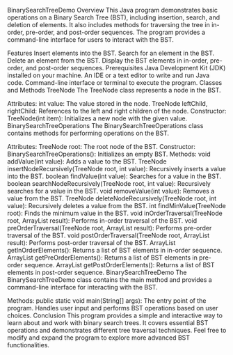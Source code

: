 BinarySearchTreeDemo 
Overview
This Java program demonstrates basic operations on a Binary Search Tree (BST), including insertion, search, and deletion of elements. It also includes methods for traversing the tree in in-order, pre-order, and post-order sequences. The program provides a command-line interface for users to interact with the BST.

Features
Insert elements into the BST.
Search for an element in the BST.
Delete an element from the BST.
Display the BST elements in in-order, pre-order, and post-order sequences.
Prerequisites
Java Development Kit (JDK) installed on your machine.
An IDE or a text editor to write and run Java code.
Command-line interface or terminal to execute the program.
Classes and Methods
TreeNode
The TreeNode class represents a node in the BST.

Attributes:
int value: The value stored in the node.
TreeNode leftChild, rightChild: References to the left and right children of the node.
Constructor:
TreeNode(int item): Initializes a new node with the given value.
BinarySearchTreeOperations
The BinarySearchTreeOperations class contains methods for performing operations on the BST.

Attributes:
TreeNode root: The root node of the BST.
Constructor:
BinarySearchTreeOperations(): Initializes an empty BST.
Methods:
void addValue(int value): Adds a value to the BST.
TreeNode insertNodeRecursively(TreeNode root, int value): Recursively inserts a value into the BST.
boolean findValue(int value): Searches for a value in the BST.
boolean searchNodeRecursively(TreeNode root, int value): Recursively searches for a value in the BST.
void removeValue(int value): Removes a value from the BST.
TreeNode deleteNodeRecursively(TreeNode root, int value): Recursively deletes a value from the BST.
int findMinValue(TreeNode root): Finds the minimum value in the BST.
void inOrderTraversal(TreeNode root, ArrayList<Integer> result): Performs in-order traversal of the BST.
void preOrderTraversal(TreeNode root, ArrayList<Integer> result): Performs pre-order traversal of the BST.
void postOrderTraversal(TreeNode root, ArrayList<Integer> result): Performs post-order traversal of the BST.
ArrayList<Integer> getInOrderElements(): Returns a list of BST elements in in-order sequence.
ArrayList<Integer> getPreOrderElements(): Returns a list of BST elements in pre-order sequence.
ArrayList<Integer> getPostOrderElements(): Returns a list of BST elements in post-order sequence.
BinarySearchTreeDemo
The BinarySearchTreeDemo class contains the main method and provides a command-line interface for interacting with the BST.

Methods:
public static void main(String[] args): The entry point of the program. Handles user input and performs BST operations based on user choices.
Conclusion
This program provides a simple and interactive way to learn about and work with binary search trees. It covers essential BST operations and demonstrates different tree traversal techniques. Feel free to modify and expand the program to explore more advanced BST functionalities.
